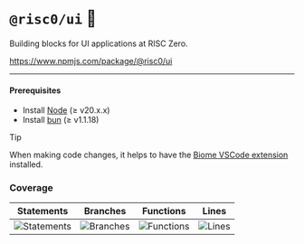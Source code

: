 # `@risc0/ui` 🎨

Building blocks for UI applications at RISC Zero.

https://www.npmjs.com/package/@risc0/ui

---

#### Prerequisites

- Install [Node](https://nodejs.org/en) (≥ v20.x.x)
- Install [bun](https://bun.sh/) (≥ v1.1.18)

> [!TIP]  
> When making code changes, it helps to have the [Biome VSCode extension](https://marketplace.visualstudio.com/items?itemName=biomejs.biome) installed.

### Coverage 

| Statements                  | Branches                | Functions                 | Lines             |
| --------------------------- | ----------------------- | ------------------------- | ----------------- |
| ![Statements](https://img.shields.io/badge/statements-38.99%25-red.svg?style=flat) | ![Branches](https://img.shields.io/badge/branches-74.68%25-red.svg?style=flat) | ![Functions](https://img.shields.io/badge/functions-61.9%25-red.svg?style=flat) | ![Lines](https://img.shields.io/badge/lines-38.99%25-red.svg?style=flat) |
